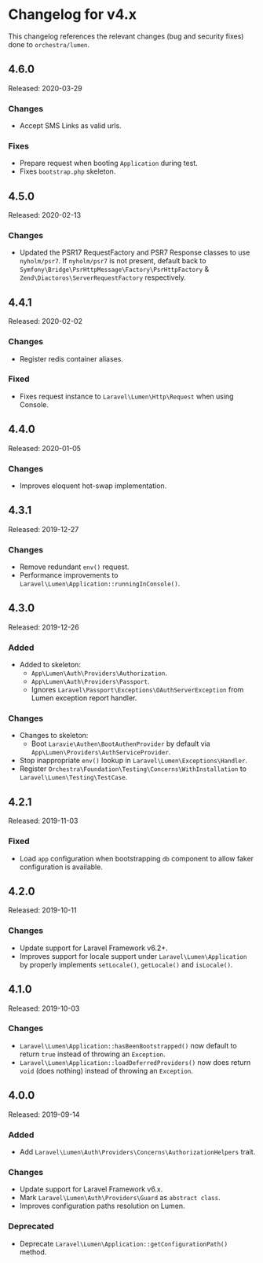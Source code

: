 # Changelog for v4.x

This changelog references the relevant changes (bug and security fixes) done to `orchestra/lumen`.

## 4.6.0

Released: 2020-03-29

### Changes

* Accept SMS Links as valid urls.

### Fixes

* Prepare request when booting `Application` during test.
* Fixes `bootstrap.php` skeleton.

## 4.5.0

Released: 2020-02-13

### Changes

* Updated the PSR17 RequestFactory and PSR7 Response classes to use `nyholm/psr7`. If `nyholm/psr7` is not present, default back to `Symfony\Bridge\PsrHttpMessage\Factory\PsrHttpFactory` & `Zend\Diactoros\ServerRequestFactory` respectively.

## 4.4.1

Released: 2020-02-02

### Changes

* Register redis container aliases.

### Fixed

* Fixes request instance to `Laravel\Lumen\Http\Request` when using Console.

## 4.4.0

Released: 2020-01-05

### Changes

* Improves eloquent hot-swap implementation.

## 4.3.1

Released: 2019-12-27

### Changes

* Remove redundant `env()` request.
* Performance improvements to `Laravel\Lumen\Application::runningInConsole()`.

## 4.3.0

Released: 2019-12-26

### Added

* Added to skeleton:
    - `App\Lumen\Auth\Providers\Authorization`.
    - `App\Lumen\Auth\Providers\Passport`.
    - Ignores `Laravel\Passport\Exceptions\OAuthServerException` from Lumen exception report handler.

### Changes

* Changes to skeleton:
    - Boot `Laravie\Authen\BootAuthenProvider` by default via `App\Lumen\Providers\AuthServiceProvider`.
* Stop inappropriate `env()` lookup in `Laravel\Lumen\Exceptions\Handler`.
* Register `Orchestra\Foundation\Testing\Concerns\WithInstallation` to `Laravel\Lumen\Testing\TestCase`.

## 4.2.1

Released: 2019-11-03

### Fixed

* Load `app` configuration when bootstrapping `db` component to allow faker configuration is available.

## 4.2.0

Released: 2019-10-11

### Changes

* Update support for Laravel Framework v6.2+.
* Improves support for locale support under `Laravel\Lumen\Application` by properly implements `setLocale()`, `getLocale()` and `isLocale()`.

## 4.1.0

Released: 2019-10-03

### Changes

* `Laravel\Lumen\Application::hasBeenBootstrapped()` now default to return `true` instead of throwing an `Exception`.
* `Laravel\Lumen\Application::loadDeferredProviders()` now does return `void` (does nothing) instead of throwing an `Exception`.

## 4.0.0

Released: 2019-09-14

### Added

* Add `Laravel\Lumen\Auth\Providers\Concerns\AuthorizationHelpers` trait.

### Changes

* Update support for Laravel Framework v6.x.
* Mark `Laravel\Lumen\Auth\Providers\Guard` as `abstract class`.
* Improves configuration paths resolution on Lumen.

### Deprecated

* Deprecate `Laravel\Lumen\Application::getConfigurationPath()` method.

